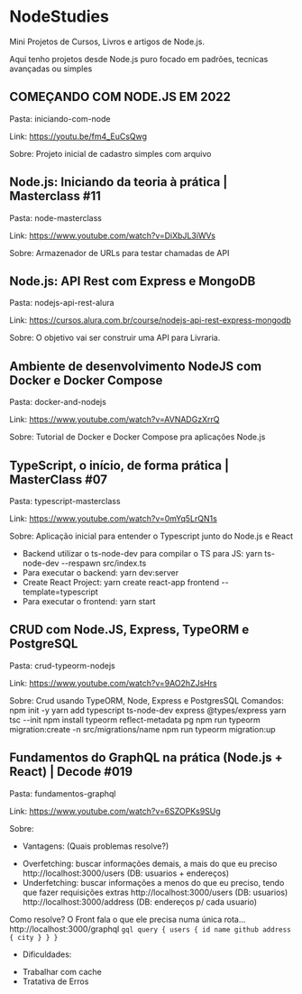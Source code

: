 # NodeStudies

Mini Projetos de Cursos, Livros e artigos de Node.js.

Aqui tenho projetos desde Node.js puro focado em padrões, tecnicas avançadas ou simples

## COMEÇANDO COM NODE.JS EM 2022
Pasta: iniciando-com-node

Link: https://youtu.be/fm4_EuCsQwg

Sobre: Projeto inicial de cadastro simples com arquivo

## Node.js: Iniciando da teoria à prática | Masterclass #11
Pasta: node-masterclass

Link: https://www.youtube.com/watch?v=DiXbJL3iWVs

Sobre: Armazenador de URLs para testar chamadas de API

## Node.js: API Rest com Express e MongoDB
Pasta: nodejs-api-rest-alura

Link: https://cursos.alura.com.br/course/nodejs-api-rest-express-mongodb

Sobre: O objetivo vai ser construir uma API para Livraria.

## Ambiente de desenvolvimento NodeJS com Docker e Docker Compose
Pasta: docker-and-nodejs

Link: https://www.youtube.com/watch?v=AVNADGzXrrQ

Sobre: Tutorial de Docker e Docker Compose pra aplicações Node.js


## TypeScript, o início, de forma prática | MasterClass #07
Pasta: typescript-masterclass

Link: https://www.youtube.com/watch?v=0mYq5LrQN1s

Sobre: Aplicação inicial para entender o Typescript junto do Node.js e React
* Backend utilizar o ts-node-dev para compilar o TS para JS:
    yarn ts-node-dev --respawn src/index.ts
* Para executar o backend:
    yarn dev:server
* Create React Project:
    yarn create react-app frontend --template=typescript
* Para executar o frontend:
    yarn start

## CRUD com Node.JS, Express, TypeORM e PostgreSQL
Pasta: crud-typeorm-nodejs

Link: https://www.youtube.com/watch?v=9AO2hZJsHrs

Sobre: Crud usando TypeORM, Node, Express e PostgresSQL
Comandos:
    npm init -y
    yarn add typescript ts-node-dev express @types/express
    yarn tsc --init
    npm install typeorm reflect-metadata pg
    npm run typeorm migration:create -n src/migrations/name
    npm run typeorm migration:up


## Fundamentos do GraphQL na prática (Node.js + React) | Decode #019
Pasta: fundamentos-graphql

Link: https://www.youtube.com/watch?v=6SZOPKs9SUg

Sobre:

- Vantagens: (Quais problemas resolve?)

* Overfetching: buscar informações demais, a mais do que eu preciso
    http://localhost:3000/users
    (DB: usuarios + endereços)
* Underfetching: buscar informações a menos do que eu preciso, tendo que fazer requisições extras
    http://localhost:3000/users
    (DB: usuarios)
    http://localhost:3000/address
    (DB: endereços p/ cada usuario)

Como resolve? O Front fala o que ele precisa numa única rota...
    http://localhost:3000/graphql
    ```gql
        query {
            users {
                id
                name
                github
                address {
                    city
                }
            }
        }
    ```

- Dificuldades:
* Trabalhar com cache
* Tratativa de Erros
